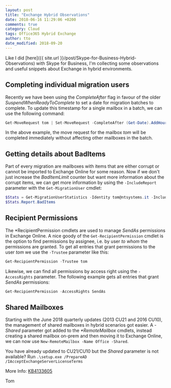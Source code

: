 ```yaml
---
layout: post
title: "Exchange Hybrid Observations"
date: 2018-06-16 11:29:06 +0200
comments: true
category: Cloud
tags: Office365 Hybrid Exchange
author: tto
date_modified: 2018-09-20
---
```


Like I did [here]({{ site.url }}/post/Skype-for-Business-Hybrid-Observations) with Skype for Business, I'm collecting some observations and useful snippets about Exchange in hybrid environments.

<!-- more -->

## Completing individual migration users

Recently we have been using the _CompleteAfter_ flag in favour of the older _SuspendWhenReadyToComplete_ to set a date for migration batches to complete. To update this timestamp for a single mailbox in a batch, we can use the following command:

```powershell
Get-MoveRequest tom | Set-MoveRequest -CompleteAfter (Get-Date).AddHours(-1)
```

In the above example, the move request for the mailbox _tom_ will be completed immediately without affecting other mailboxes in the batch.

## Getting details about BadItems

Part of every migration are mailboxes with items that are either corrupt or cannot be imported to Exchange Online for some reason. Now if we don't just increase the _BadItemLimit_ counter but want more information about the corrupt items, we can get more information by using the `-IncludeReport` parameter with the `Get-MigrationUser` cmdlet:

```powershell
$Stats = Get-MigrationUserStatistics -Identity tom@ntsystems.it -IncludeReport 
$Stats.Report.BadItems
```

## Recipient Permissions

The *RecipientPermission cmdlets are used to manage _SendAs_ permissions in Exchange Online. A nice goody of the `Get-RecipientPermission` cmdlet is the option to find permissions by assignee, i.e. by user _to whom_ the permissions are granted. To get all entries that grant permissions to the user _tom_ we use the `-Trustee` parameter like this:

```powershell
Get-RecipientPermission -Trustee tom
```

Likewise, we can find all permissions by access right using the `-AccessRights` parameter. The following example gets all entries that grant _SendAs_ permissions: 

```powershell
Get-RecipientPermission -AccessRights SendAs
```

## Shared Mailboxes

Starting with the June 2018 quarterly updates (2013 CU21 and 2016 CU10), the management of shared mailboxes in hybrid scenarios got easier. A _-Shared_ parameter got added to the _*RemoteMailbox_ cmdlets, instead creating a shared mailbox on-prem and then moving it to Exchange Online, we can now use `New-RemoteMailbox -Name Office -Shared`. 

You have already updated to CU21/CU10 but the _Shared_ parameter is not available? Run `.\setup.exe /PrepareAD /IAcceptExchangeServerLicenseTerms`

More Info: [KB4133605](https://support.microsoft.com/help/4133605/cmdlets-to-create-modify-remote-shared-mailbox-in-on-premises-exchange)


Tom
